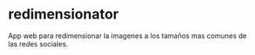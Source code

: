 # redimensionator
App web para redimensionar la imagenes a los tamaños mas comunes de las redes sociales.
